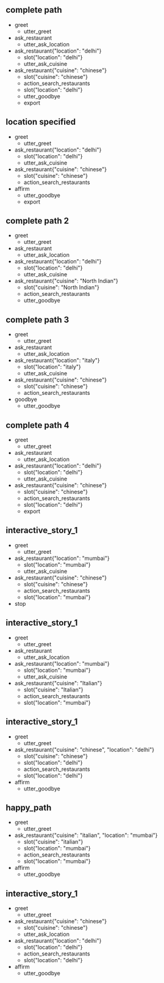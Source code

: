 ## complete path
* greet
    - utter_greet
* ask_restaurant
    - utter_ask_location
* ask_restaurant{"location": "delhi"}
    - slot{"location": "delhi"}
    - utter_ask_cuisine
* ask_restaurant{"cuisine": "chinese"}
    - slot{"cuisine": "chinese"}
    - action_search_restaurants
    - slot{"location": "delhi"}
    - utter_goodbye
    - export

## location specified
* greet
    - utter_greet
* ask_restaurant{"location": "delhi"}
    - slot{"location": "delhi"}
    - utter_ask_cuisine
* ask_restaurant{"cuisine": "chinese"}
    - slot{"cuisine": "chinese"}
    - action_search_restaurants
* affirm
    - utter_goodbye
    - export

## complete path 2
* greet
    - utter_greet
* ask_restaurant
    - utter_ask_location
* ask_restaurant{"location": "delhi"}
    - slot{"location": "delhi"}
    - utter_ask_cuisine
* ask_restaurant{"cuisine": "North Indian"}
    - slot{"cuisine": "North Indian"}
    - action_search_restaurants
    - utter_goodbye

## complete path 3
* greet
    - utter_greet
* ask_restaurant
    - utter_ask_location
* ask_restaurant{"location": "italy"}
    - slot{"location": "italy"}
	- utter_ask_cuisine
* ask_restaurant{"cuisine": "chinese"}
    - slot{"cuisine": "chinese"}
    - action_search_restaurants
* goodbye
    - utter_goodbye

## complete path 4
* greet
    - utter_greet
* ask_restaurant
    - utter_ask_location
* ask_restaurant{"location": "delhi"}
    - slot{"location": "delhi"}
    - utter_ask_cuisine
* ask_restaurant{"cuisine": "chinese"}
    - slot{"cuisine": "chinese"}
    - action_search_restaurants
    - slot{"location": "delhi"}
    - export


## interactive_story_1
* greet
    - utter_greet
* ask_restaurant{"location": "mumbai"}
    - slot{"location": "mumbai"}
    - utter_ask_cuisine
* ask_restaurant{"cuisine": "chinese"}
    - slot{"cuisine": "chinese"}
    - action_search_restaurants
    - slot{"location": "mumbai"}
* stop

## interactive_story_1
* greet
    - utter_greet
* ask_restaurant
    - utter_ask_location
* ask_restaurant{"location": "mumbai"}
    - slot{"location": "mumbai"}
    - utter_ask_cuisine
* ask_restaurant{"cuisine": "Italian"}
    - slot{"cuisine": "Italian"}
    - action_search_restaurants
    - slot{"location": "mumbai"}

## interactive_story_1
* greet
    - utter_greet
* ask_restaurant{"cuisine": "chinese", "location": "delhi"}
    - slot{"cuisine": "chinese"}
    - slot{"location": "delhi"}
    - action_search_restaurants
    - slot{"location": "delhi"}
* affirm
    - utter_goodbye


## happy_path
* greet
    - utter_greet
* ask_restaurant{"cuisine": "italian", "location": "mumbai"}
    - slot{"cuisine": "italian"}
    - slot{"location": "mumbai"}
    - action_search_restaurants
    - slot{"location": "mumbai"}
* affirm
    - utter_goodbye


## interactive_story_1
* greet
    - utter_greet
* ask_restaurant{"cuisine": "chinese"}
    - slot{"cuisine": "chinese"}
    - utter_ask_location
* ask_restaurant{"location": "delhi"}
    - slot{"location": "delhi"}
    - action_search_restaurants
    - slot{"location": "delhi"}
* affirm
    - utter_goodbye
